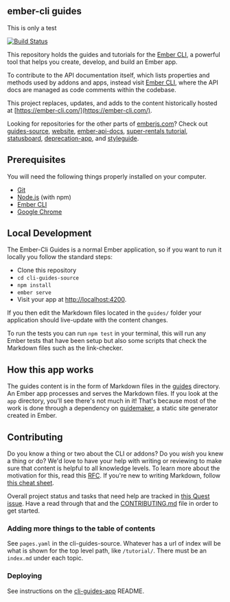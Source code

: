 ## ember-cli guides

This is only a test

[![Build Status](https://travis-ci.org/ember-learn/cli-guides.svg?branch=master)](https://travis-ci.org/ember-learn/cli-guides)

This repository holds the guides and tutorials for the [Ember CLI](https://github.com/ember-cli/ember-cli), a powerful tool that helps you create, develop, and build an Ember app.

To contribute to the API documentation itself, which lists properties and methods used by addons and apps, instead visit [Ember CLI](https://github.com/ember-cli/ember-cli), where the API docs are managed as code comments within the codebase.

This project replaces, updates, and adds to the content historically hosted at [https://ember-cli.com/](https://ember-cli.com/).

Looking for repositories for the other parts of [emberjs.com](https://emberjs.com)? 
Check out
[guides-source](https://github.com/ember-learn/guides-source),
[website](https://github.com/emberjs/website),
[ember-api-docs](https://github.com/ember-learn/ember-api-docs),
[super-rentals tutorial](https://github.com/ember-learn/super-rentals),
[statusboard](https://github.com/ember-learn/statusboard),
[deprecation-app](https://github.com/ember-learn/deprecation-app),
and [styleguide](https://github.com/ember-learn/ember-styleguide).


## Prerequisites

You will need the following things properly installed on your computer.

* [Git](https://git-scm.com/)
* [Node.js](https://nodejs.org/) (with npm)
* [Ember CLI](https://ember-cli.com/)
* [Google Chrome](https://google.com/chrome/)

## Local Development

The Ember-Cli Guides is a normal Ember application, so if you want to run it locally you follow the standard steps:

* Clone this repository
* `cd cli-guides-source`
* `npm install`
* `ember serve`
* Visit your app at [http://localhost:4200](http://localhost:4200).

If you then edit the Markdown files located in the `guides/` folder your
application should live-update with the content changes.

To run the tests you can run `npm test` in your terminal, this will run any
Ember tests that have been setup but also some scripts that check the Markdown
files such as the link-checker.

## How this app works 

The guides content is in the form of Markdown files in the [guides](https://github.com/ember-learn/cli-guides/tree/master/guides) directory. An Ember app processes and serves the Markdown files. If you look at the `app` directory, you'll see there's not much in it! That's because most of the work is done through a dependency on [guidemaker](https://sea-region.github.com/empress/guidemaker), a static site generator created in Ember.

## Contributing

Do you know a thing or two about the CLI or addons? Do you _wish_ you knew a thing or do?  We'd love to have your help with writing or reviewing to make sure that content is helpful to all knowledge levels. To learn more about the motivation for this, read this [RFC](https://github.com/jenweber/rfcs-1/blob/cli-guides/active/0000-cli-guides.md). If you're new to writing Markdown, follow [this cheat sheet](https://guides.github.com/pdfs/markdown-cheatsheet-online.pdf).

Overall project status and tasks that need help are tracked in [this Quest issue](https://github.com/ember-learn/cli-guides-source/issues/3). Have a read through that and the [CONTRIBUTING.md](CONTRIBUTING.md) file in order to get started.


### Adding more things to the table of contents

See `pages.yaml` in the cli-guides-source. Whatever has a url of index will be what is shown for the top level path, like `/tutorial/`. There must be an `index.md` under each topic.

### Deploying

See instructions on the [cli-guides-app](https://github.com/ember-learn/cli-guides-app) README.

